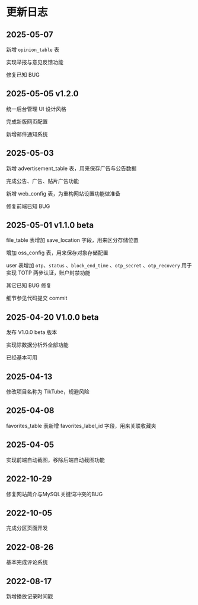 # 更新日志

## 2025-05-07

新增 `opinion_table` 表

实现举报与意见反馈功能

修复已知 BUG

## 2025-05-05  v1.2.0

统一后台管理 UI 设计风格

完成新版网页配置

新增邮件通知系统


## 2025-05-03 

新增 advertisement_table 表，用来保存广告与公告数据

完成公告、广告、贴片广告功能

新增 web_config 表，为重构网站设置功能做准备

修复前端已知 BUG

## 2025-05-01 v1.1.0 beta

file_table 表增加 save_location 字段，用来区分存储位置

增加 oss_config 表，用来保存对象存储配置

user 表增加 `otp`、`status` 、`block_end_time` 、`otp_secret` 、`otp_recovery` 用于实现 TOTP 两步认证，账户封禁功能

其它已知 BUG 修复

细节参见代码提交 commit

## 2025-04-20 V1.0.0 beta

发布 V1.0.0 beta 版本

实现除数据分析外全部功能

已经基本可用

## 2025-04-13

修改项目名称为 TikTube，规避风险

## 2025-04-08

favorites_table 表新增 favorites_label_id 字段，用来关联收藏夹

## 2025-04-05

实现前端自动截图，移除后端自动截图功能

## 2022-10-29

修复网站简介与MySQL关键词冲突的BUG

## 2022-10-05

完成分区页面开发

## 2022-08-26

基本完成评论系统

## 2022-08-17 

新增播放记录时间戳